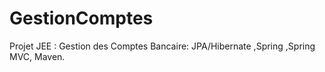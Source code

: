 # GestionComptes
Projet JEE : Gestion des Comptes Bancaire: JPA/Hibernate ,Spring ,Spring MVC, Maven.
